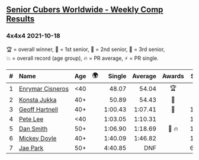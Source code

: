 <style>table {white-space: nowrap;}</style>
<link rel="stylesheet" type="text/css" href="/scw-comp/css/flags.css" />

## [Senior Cubers Worldwide - Weekly Comp Results](/scw-comp/results/)
### 4x4x4 2021-10-18

<span style="white-space: nowrap;">🏆 = overall winner</span>, <span style="white-space: nowrap;">🥇 = 1st senior</span>, <span style="white-space: nowrap;">🥈 = 2nd senior</span>, <span style="white-space: nowrap;">🥉 = 3rd senior</span>, <span style="white-space: nowrap;">💥 = overall record (age group)</span>, <span style="white-space: nowrap;">🔥 = PR average</span>, <span style="white-space: nowrap;">⚡ = PR single</span>.

| # | Name | Age | 🌍 | Single | Average | Awards | Solve 1 | Solve 2 | Solve 3 | Solve 4 | Solve 5 | Video |
| :--: | :-- | :--: | :--: | --: | --: | :--: | --: | --: | --: | --: | --: | :-- |
| 1 | [Enrymar Cisneros](../../persons/enrymar_cisneros/444.md) | <40 | <i class="flag flag-VE" /> | 48.07 | 54.04 | 🏆 | 55.17 | 52.97 | 56.53 | 48.07 | 53.97 | [Desktop](https://www.facebook.com/events/917344582209340/permalink/927186794558452) / [Mobile](https://m.facebook.com/events/917344582209340?view=permalink&id=927186794558452) |
| 2 | [Konsta Jukka](../../persons/konsta_jukka/444.md) | 40+ | <i class="flag flag-FI" /> | 50.89 | 54.43 | 🥇 | 56.61 | 57.17 | 55.32 | 50.89 | 51.36 | [Desktop](https://www.facebook.com/events/917344582209340/permalink/927358721207926) / [Mobile](https://m.facebook.com/events/917344582209340?view=permalink&id=927358721207926) |
| 3 | [Geoff Hartnell](../../persons/geoff_hartnell/444.md) | 40+ | <i class="flag flag-GB" /> | 1:00.43 | 1:07.41 | 🥈 | 1:00.43 | 1:19.87 | 1:12.53 | 1:02.55 | 1:07.15 | [Desktop](https://www.facebook.com/events/917344582209340/permalink/924968254780306) / [Mobile](https://m.facebook.com/events/917344582209340?view=permalink&id=924968254780306) |
| 4 | [Pete Lee](../../persons/pete_lee/444.md) | <40 | <i class="flag flag-GB" /> | 1:03.05 | 1:10.31 |  | 1:15.62 | 1:08.09 | 1:03.05 | 1:07.23 | 1:52.77 | [Desktop](https://www.facebook.com/events/917344582209340/permalink/922173081726490) / [Mobile](https://m.facebook.com/events/917344582209340?view=permalink&id=922173081726490) |
| 5 | [Dan Smith](../../persons/dan_smith/444.md) | 50+ | <i class="flag flag-US" /> | 1:06.90 | 1:18.69 | 🥉 🔥 | 1:21.27 | 1:24.31 | 1:10.49 | 1:06.90 | 1:28.71 | [Desktop](https://www.facebook.com/events/917344582209340/permalink/926715981272200) / [Mobile](https://m.facebook.com/events/917344582209340?view=permalink&id=926715981272200) |
| 6 | [Mickey Doyle](../../persons/mickey_doyle/444.md) | 40+ | <i class="flag flag-US" /> | 1:40.09 | 1:46.82 |  | 1:40.09 | 1:53.12 | 1:47.26 | DNS | DNS | [Desktop](https://www.facebook.com/events/917344582209340/permalink/926569524620179) / [Mobile](https://m.facebook.com/events/917344582209340?view=permalink&id=926569524620179) |
| 7 | [Jae Park](../../persons/jae_park/444.md) | 50+ | <i class="flag flag-US" /> | 4:40.85 | DNF |  | 6:15.73 | 4:40.85 | DNS | DNS | DNS | [Desktop](https://www.facebook.com/events/917344582209340/permalink/925530188057446) / [Mobile](https://m.facebook.com/events/917344582209340?view=permalink&id=925530188057446) |

<!-- Global site tag (gtag.js) - Google Analytics -->
<script async src="https://www.googletagmanager.com/gtag/js?id=UA-86348435-3"></script>
<script>window.dataLayer = window.dataLayer || []; function gtag() {dataLayer.push(arguments);} gtag('js', new Date()); gtag('config', 'UA-86348435-3');</script>

